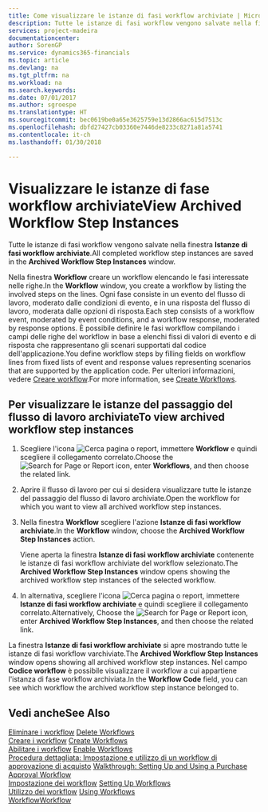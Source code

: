 ```yaml
---
title: Come visualizzare le istanze di fasi workflow archiviate | Microsoft Docs
description: Tutte le istanze di fasi workflow vengono salvate nella finestra **Istanze di fasi workflow archiviate**.
services: project-madeira
documentationcenter: 
author: SorenGP
ms.service: dynamics365-financials
ms.topic: article
ms.devlang: na
ms.tgt_pltfrm: na
ms.workload: na
ms.search.keywords: 
ms.date: 07/01/2017
ms.author: sgroespe
ms.translationtype: HT
ms.sourcegitcommit: bec0619be0a65e3625759e13d2866ac615d7513c
ms.openlocfilehash: dbfd27427cb03360e7446de8233c8271a81a5741
ms.contentlocale: it-ch
ms.lasthandoff: 01/30/2018

---
```

# <a name="view-archived-workflow-step-instances"></a><span data-ttu-id="65862-103">Visualizzare le istanze di fase workflow archiviate</span><span class="sxs-lookup"><span data-stu-id="65862-103">View Archived Workflow Step Instances</span></span>
<span data-ttu-id="65862-104">Tutte le istanze di fasi workflow vengono salvate nella finestra **Istanze di fasi workflow archiviate**.</span><span class="sxs-lookup"><span data-stu-id="65862-104">All completed workflow step instances are saved in the **Archived Workflow Step Instances** window.</span></span>  

 <span data-ttu-id="65862-105">Nella finestra **Workflow** creare un workflow elencando le fasi interessate nelle righe.</span><span class="sxs-lookup"><span data-stu-id="65862-105">In the **Workflow** window, you create a workflow by listing the involved steps on the lines.</span></span> <span data-ttu-id="65862-106">Ogni fase consiste in un evento del flusso di lavoro, moderato dalle condizioni di evento, e in una risposta del flusso di lavoro, moderata dalle opzioni di risposta.</span><span class="sxs-lookup"><span data-stu-id="65862-106">Each step consists of a workflow event, moderated by event conditions, and a workflow response, moderated by response options.</span></span> <span data-ttu-id="65862-107">È possibile definire le fasi workflow compilando i campi delle righe del workflow in base a elenchi fissi di valori di evento e di risposta che rappresentano gli scenari supportati dal codice dell'applicazione.</span><span class="sxs-lookup"><span data-stu-id="65862-107">You define workflow steps by filling fields on workflow lines from fixed lists of event and response values representing scenarios that are supported by the application code.</span></span> <span data-ttu-id="65862-108">Per ulteriori informazioni, vedere [Creare workflow](across-how-to-create-workflows.md).</span><span class="sxs-lookup"><span data-stu-id="65862-108">For more information, see [Create Workflows](across-how-to-create-workflows.md).</span></span>  

## <a name="to-view-archived-workflow-step-instances"></a><span data-ttu-id="65862-109">Per visualizzare le istanze del passaggio del flusso di lavoro archiviate</span><span class="sxs-lookup"><span data-stu-id="65862-109">To view archived workflow step instances</span></span>  
1.  <span data-ttu-id="65862-110">Scegliere l'icona ![Cerca pagina o report](media/ui-search/search_small.png "icona Cerca pagina o report"), immettere **Workflow** e quindi scegliere il collegamento correlato.</span><span class="sxs-lookup"><span data-stu-id="65862-110">Choose the ![Search for Page or Report](media/ui-search/search_small.png "Search for Page or Report icon") icon, enter **Workflows**, and then choose the related link.</span></span>  
2.  <span data-ttu-id="65862-111">Aprire il flusso di lavoro per cui si desidera visualizzare tutte le istanze del passaggio del flusso di lavoro archiviate.</span><span class="sxs-lookup"><span data-stu-id="65862-111">Open the workflow for which you want to view all archived workflow step instances.</span></span>  
3.  <span data-ttu-id="65862-112">Nella finestra **Workflow** scegliere l'azione **Istanze di fasi workflow archiviate**.</span><span class="sxs-lookup"><span data-stu-id="65862-112">In the **Workflow** window, choose the **Archived Workflow Step Instances** action.</span></span>  

    <span data-ttu-id="65862-113">Viene aperta la finestra **Istanze di fasi workflow archiviate** contenente le istanze di fasi workflow archiviate del workflow selezionato.</span><span class="sxs-lookup"><span data-stu-id="65862-113">The **Archived Workflow Step Instances** window opens showing the archived workflow step instances of the selected workflow.</span></span>  
4.  <span data-ttu-id="65862-114">In alternativa, scegliere l'icona ![Cerca pagina o report](media/ui-search/search_small.png "icona Cerca pagina o report"), immettere **Istanze di fasi workflow archiviate** e quindi scegliere il collegamento correlato.</span><span class="sxs-lookup"><span data-stu-id="65862-114">Alternatively, Choose the ![Search for Page or Report](media/ui-search/search_small.png "Search for Page or Report icon") icon, enter **Archived Workflow Step Instances**, and then choose the related link.</span></span>  

<span data-ttu-id="65862-115">La finestra **Istanze di fasi workflow archiviate** si apre mostrando tutte le istanze di fasi workflow varchiviate.</span><span class="sxs-lookup"><span data-stu-id="65862-115">The **Archived Workflow Step Instances** window opens showing all archived workflow step instances.</span></span> <span data-ttu-id="65862-116">Nel campo **Codice workflow** è possibile visualizzare il workflow a cui appartiene l'istanza di fase workflow archiviata.</span><span class="sxs-lookup"><span data-stu-id="65862-116">In the **Workflow Code** field, you can see which workflow the archived workflow step instance belonged to.</span></span>  

## <a name="see-also"></a><span data-ttu-id="65862-117">Vedi anche</span><span class="sxs-lookup"><span data-stu-id="65862-117">See Also</span></span>  
 <span data-ttu-id="65862-118">[Eliminare i workflow](across-how-to-delete-workflows.md) </span><span class="sxs-lookup"><span data-stu-id="65862-118">[Delete Workflows](across-how-to-delete-workflows.md) </span></span>  
 <span data-ttu-id="65862-119">[Creare i workflow](across-how-to-create-workflows.md) </span><span class="sxs-lookup"><span data-stu-id="65862-119">[Create Workflows](across-how-to-create-workflows.md) </span></span>  
 <span data-ttu-id="65862-120">[Abilitare i workflow](across-how-to-enable-workflows.md) </span><span class="sxs-lookup"><span data-stu-id="65862-120">[Enable Workflows](across-how-to-enable-workflows.md) </span></span>  
 <span data-ttu-id="65862-121">[Procedura dettagliata: Impostazione e utilizzo di un workflow di approvazione di acquisto](walkthrough-setting-up-and-using-a-purchase-approval-workflow.md) </span><span class="sxs-lookup"><span data-stu-id="65862-121">[Walkthrough: Setting Up and Using a Purchase Approval Workflow](walkthrough-setting-up-and-using-a-purchase-approval-workflow.md) </span></span>  
 <span data-ttu-id="65862-122">[Impostazione dei workflow](across-set-up-workflows.md) </span><span class="sxs-lookup"><span data-stu-id="65862-122">[Setting Up Workflows](across-set-up-workflows.md) </span></span>  
 <span data-ttu-id="65862-123">[Utilizzo dei workflow](across-use-workflows.md) </span><span class="sxs-lookup"><span data-stu-id="65862-123">[Using Workflows](across-use-workflows.md) </span></span>  
 [<span data-ttu-id="65862-124">Workflow</span><span class="sxs-lookup"><span data-stu-id="65862-124">Workflow</span></span>](across-workflow.md)

